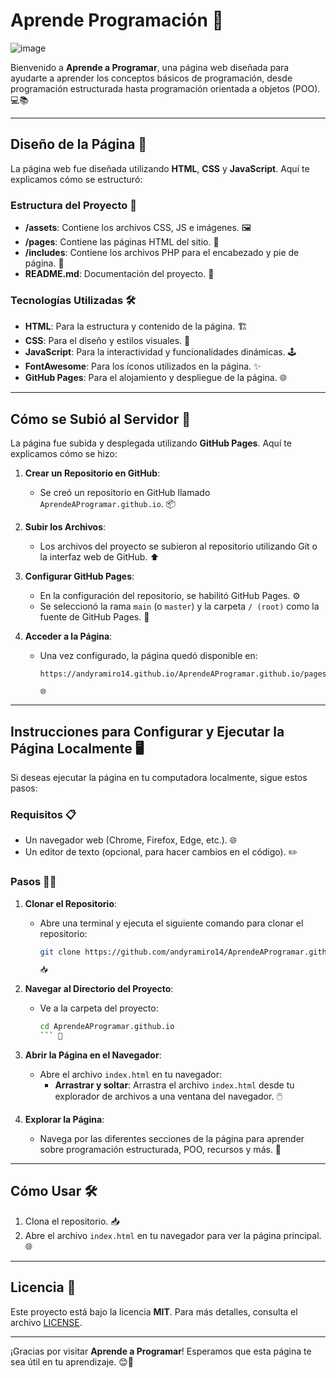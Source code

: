 # Aprende Programación 🚀 

![image](https://github.com/user-attachments/assets/dd9c37b2-e8d2-41f4-9957-98e9bfb6913c)


Bienvenido a **Aprende a Programar**, una página web diseñada para ayudarte a aprender los conceptos básicos de programación, desde programación estructurada hasta programación orientada a objetos (POO). 💻📚

---

## Diseño de la Página 🎨

La página web fue diseñada utilizando **HTML**, **CSS** y **JavaScript**. Aquí te explicamos cómo se estructuró:

### Estructura del Proyecto 📂

- **/assets**: Contiene los archivos CSS, JS e imágenes. 🖼️
- **/pages**: Contiene las páginas HTML del sitio. 📄
- **/includes**: Contiene los archivos PHP para el encabezado y pie de página. 🧩
- **README.md**: Documentación del proyecto. 📝

### Tecnologías Utilizadas 🛠️

- **HTML**: Para la estructura y contenido de la página. 🏗️
- **CSS**: Para el diseño y estilos visuales. 🎨
- **JavaScript**: Para la interactividad y funcionalidades dinámicas. 🕹️
- **FontAwesome**: Para los íconos utilizados en la página. ✨
- **GitHub Pages**: Para el alojamiento y despliegue de la página. 🌐

---

## Cómo se Subió al Servidor 🚀

La página fue subida y desplegada utilizando **GitHub Pages**. Aquí te explicamos cómo se hizo:

1. **Crear un Repositorio en GitHub**:
   - Se creó un repositorio en GitHub llamado `AprendeAProgramar.github.io`. 📦

2. **Subir los Archivos**:
   - Los archivos del proyecto se subieron al repositorio utilizando Git o la interfaz web de GitHub. ⬆️

3. **Configurar GitHub Pages**:
   - En la configuración del repositorio, se habilitó GitHub Pages. ⚙️
   - Se seleccionó la rama `main` (o `master`) y la carpeta `/ (root)` como la fuente de GitHub Pages. 🌿

4. **Acceder a la Página**:
   - Una vez configurado, la página quedó disponible en:
     ```
     https://andyramiro14.github.io/AprendeAProgramar.github.io/pages/index.html

     🌐

---

## Instrucciones para Configurar y Ejecutar la Página Localmente 🖥️

Si deseas ejecutar la página en tu computadora localmente, sigue estos pasos:

### Requisitos 📋

- Un navegador web (Chrome, Firefox, Edge, etc.). 🌐
- Un editor de texto (opcional, para hacer cambios en el código). ✏️

### Pasos 🚶‍♂️

1. **Clonar el Repositorio**:
   - Abre una terminal y ejecuta el siguiente comando para clonar el repositorio:
     ```bash
     git clone https://github.com/andyramiro14/AprendeAProgramar.github.io.git
     
     📥

2. **Navegar al Directorio del Proyecto**:
   - Ve a la carpeta del proyecto:
     ```bash
     cd AprendeAProgramar.github.io
     ``` 📂

3. **Abrir la Página en el Navegador**:
   - Abre el archivo `index.html` en tu navegador:
     - **Arrastrar y soltar**: Arrastra el archivo `index.html` desde tu explorador de archivos a una ventana del navegador. 🖱️

4. **Explorar la Página**:
   - Navega por las diferentes secciones de la página para aprender sobre programación estructurada, POO, recursos y más. 🧭

---

## Cómo Usar 🛠️

1. Clona el repositorio. 📥
2. Abre el archivo `index.html` en tu navegador para ver la página principal. 🌐

---

## Licencia 📜

Este proyecto está bajo la licencia **MIT**. Para más detalles, consulta el archivo [LICENSE](LICENSE).

---

¡Gracias por visitar **Aprende a Programar**! Esperamos que esta página te sea útil en tu aprendizaje. 😊🚀
